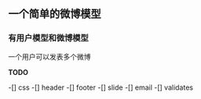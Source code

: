 ## 一个简单的微博模型

### 有用户模型和微博模型

一个用户可以发表多个微博

**TODO**

-[] css
-[] header
-[] footer
-[] slide
-[] email
-[] validates



